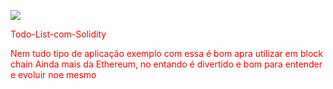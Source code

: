 <p>
   <img src="https://cdn.jsdelivr.net/gh/devicons/devicon/icons/solidity/solidity-original.svg" />
</p>

<div style="color: red;">
  <p>Todo-List-com-Solidity</p>
  <p>Nem tudo tipo de aplicação exemplo com essa é bom apra utilizar em block chain
    Ainda mais da Ethereum, no entando é divertido e bom para entender e evoluir noe mesmo</p>
</div>
